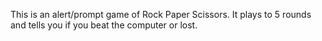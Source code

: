 This is an alert/prompt game of Rock Paper Scissors. It plays to 5 rounds and tells you if you beat the computer or lost.